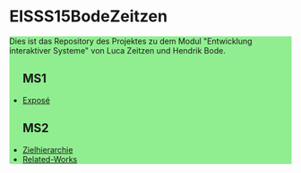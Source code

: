 # EISSS15BodeZeitzen

<div style="background-color:lightgreen">

Dies ist das Repository des Projektes zu dem Modul "Entwicklung interaktiver Systeme" von Luca Zeitzen und Hendrik Bode.  

<ul>
<h2> MS1 </h2>
<li><a href="https://github.com/Honnigorega/EISSS15BodeZeitzen/blob/master/MS1/Expose_gemeinsames_Lernen.pdf">Exposé</a></li>   </ul>

<ul>
<h2> MS2 </h2>
<li><a href="https://github.com/Honnigorega/EISSS15BodeZeitzen/blob/master/MS2/Zielhierarchie.pdf">Zielhierarchie</a></li>
<li><a href="https://github.com/Honnigorega/EISSS15BodeZeitzen/blob/master/MS2/Related-Works.pdf">Related-Works</a></li>
</ul>

</div>
